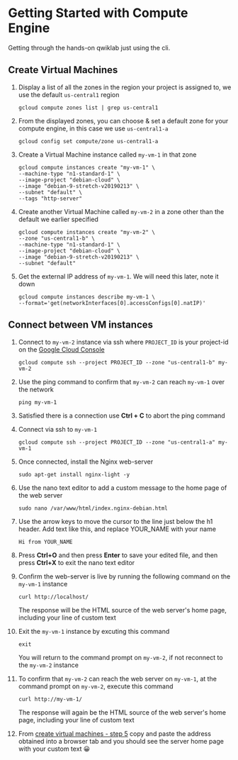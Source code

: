 # Getting Started with Compute Engine

Getting through the hands-on qwiklab just using the cli.

## Create Virtual Machines

1. Display a list of all the zones in the region your project is assigned to, we use the default `us-central1` region

    ```{.python}
    gcloud compute zones list | grep us-central1
    ```

2. From the displayed zones, you can choose & set a default zone for your compute engine, in this case we use `us-central1-a`

    ```{.python}
    gcloud config set compute/zone us-central1-a
    ```

3. Create a Virtual Machine instance called `my-vm-1` in that zone

    ```{.python}
    gcloud compute instances create "my-vm-1" \
    --machine-type "n1-standard-1" \
    --image-project "debian-cloud" \
    --image "debian-9-stretch-v20190213" \
    --subnet "default" \
    --tags "http-server"
    ```

4. Create another Virtual Machine called `my-vm-2` in a zone other than the default we earlier specified

    ```{.python}
    gcloud compute instances create "my-vm-2" \
    --zone "us-central1-b" \
    --machine-type "n1-standard-1" \
    --image-project "debian-cloud" \
    --image "debian-9-stretch-v20190213" \
    --subnet "default"
    ```

5. Get the external IP address of `my-vm-1`. We will need this later, note it down

    ```{.python}
    gcloud compute instances describe my-vm-1 \
    --format='get(networkInterfaces[0].accessConfigs[0].natIP)'
    ```

## Connect between VM instances

1. Connect to `my-vm-2` instance via ssh where `PROJECT_ID` is your project-id on the [Google Cloud Console](https://console.cloud.google.com/)

    ```{.python}
    gcloud compute ssh --project PROJECT_ID --zone "us-central1-b" my-vm-2
    ```

2. Use the ping command to confirm that `my-vm-2` can reach `my-vm-1` over the network

    ```{.python}
    ping my-vm-1
    ```

3. Satisfied there is a connection use **Ctrl + C** to abort the ping command

4. Connect via ssh to `my-vm-1`

    ```{.python}
    gcloud compute ssh --project PROJECT_ID --zone "us-central1-a" my-vm-1
    ```

5. Once connected, install the Nginx web-server

    ```{.python}
    sudo apt-get install nginx-light -y
    ```

6. Use the nano text editor to add a custom message to the home page of the web server

    ```{.python}
    sudo nano /var/www/html/index.nginx-debian.html
    ```

7. Use the arrow keys to move the cursor to the line just below the h1 header. Add text like this, and replace YOUR_NAME with your name

    ```{.python}
    Hi from YOUR_NAME
    ```

8. Press **Ctrl+O** and then press **Enter** to save your edited file, and then press **Ctrl+X** to exit the nano text editor

9. Confirm the web-server is live by running the following command on the `my-vm-1` instance

    ```{.python}
    curl http://localhost/
    ```

    The response will be the HTML source of the web server's home page, including your line of custom text

10. Exit the `my-vm-1` instance by excuting this command

    ```{.python}
    exit
    ```

    You will return to the command prompt on `my-vm-2`, if not reconnect to the `my-vm-2` instance

11. To confirm that `my-vm-2` can reach the web server on `my-vm-1`, at the command prompt on `my-vm-2`, execute this command

    ```{.python}
    curl http://my-vm-1/
    ```

    The response will again be the HTML source of the web server's home page, including your line of custom text

12. From [create virtual machines - step 5](##create-virtual-machines) copy and paste the address obtained into a browser tab and you should see the server home page with your custom text 😀
